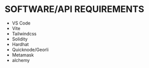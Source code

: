 # SOFTWARE/API REQUIREMENTS
- VS Code
- Vite
- Tailwindcss
- Solidity
- Hardhat
- Quicknode/Georli
- Metamask
- alchemy
